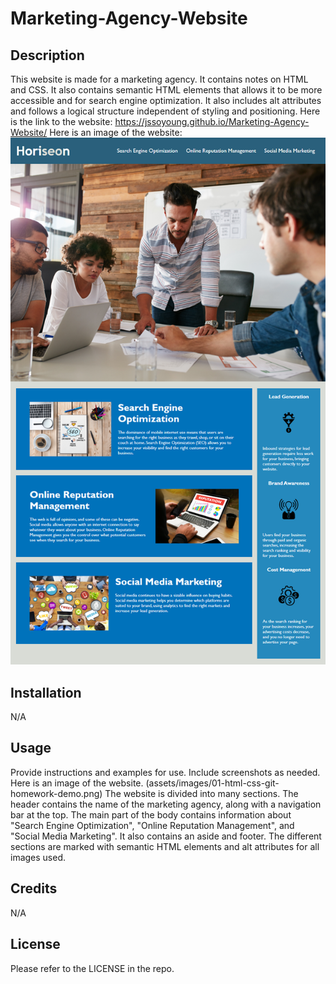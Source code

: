# Marketing-Agency-Website

## Description

This website is made for a marketing agency. It contains notes on HTML and CSS. It also contains semantic HTML elements that allows it to be more accessible and for search engine optimization. It also includes alt attributes and follows a logical structure independent of styling and positioning. 
Here is the link to the website: https://jssoyoung.github.io/Marketing-Agency-Website/
Here is an image of the website: ![Marketing Agency Website](assets/images/Marketing-Agency-Website.png)

## Installation

N/A

## Usage

Provide instructions and examples for use. Include screenshots as needed.
Here is an image of the website. (assets/images/01-html-css-git-homework-demo.png)
The website is divided into many sections. The header contains the name of the marketing agency, along with a navigation bar at the top. The main part of the body contains information about "Search Engine Optimization", "Online Reputation Management", and "Social Media Marketing". It also contains an aside and footer. The different sections are marked with semantic HTML elements and alt attributes for all images used.

## Credits

N/A 

## License

Please refer to the LICENSE in the repo.
